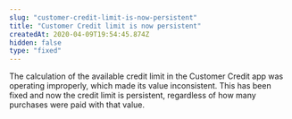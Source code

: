 ```yaml
---
slug: "customer-credit-limit-is-now-persistent"
title: "Customer Credit limit is now persistent"
createdAt: 2020-04-09T19:54:45.874Z
hidden: false
type: "fixed"
---
```


The calculation of the available credit limit in the Customer Credit app was operating improperly, which made its value inconsistent. This has been fixed and now the credit limit is persistent, regardless of how many purchases were paid with that value.